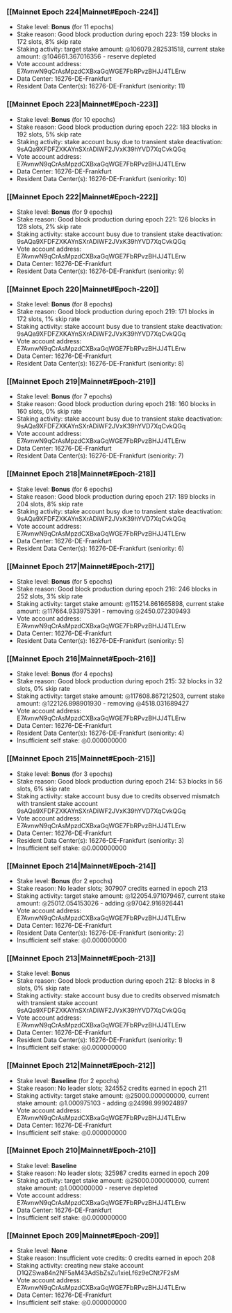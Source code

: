 ### [[Mainnet Epoch 224|Mainnet#Epoch-224]]
* Stake level: **Bonus** (for 11 epochs)
* Stake reason: Good block production during epoch 223: 159 blocks in 172 slots, 8% skip rate
* Staking activity: target stake amount: ◎106079.282531518, current stake amount: ◎104661.367016356 - reserve depleted
* Vote account address: E7AvnwN9qCrAsMpzdCXBxaGqWGE7FbRPvzBHJJ4TLErw
* Data Center: 16276-DE-Frankfurt
* Resident Data Center(s): 16276-DE-Frankfurt (seniority: 11)
### [[Mainnet Epoch 223|Mainnet#Epoch-223]]
* Stake level: **Bonus** (for 10 epochs)
* Stake reason: Good block production during epoch 222: 183 blocks in 192 slots, 5% skip rate
* Staking activity: stake account busy due to transient stake deactivation: 9sAQa9XFDFZXKAYnSXrADiWF2JVxK39hYVD7XqCvkQGq
* Vote account address: E7AvnwN9qCrAsMpzdCXBxaGqWGE7FbRPvzBHJJ4TLErw
* Data Center: 16276-DE-Frankfurt
* Resident Data Center(s): 16276-DE-Frankfurt (seniority: 10)
### [[Mainnet Epoch 222|Mainnet#Epoch-222]]
* Stake level: **Bonus** (for 9 epochs)
* Stake reason: Good block production during epoch 221: 126 blocks in 128 slots, 2% skip rate
* Staking activity: stake account busy due to transient stake deactivation: 9sAQa9XFDFZXKAYnSXrADiWF2JVxK39hYVD7XqCvkQGq
* Vote account address: E7AvnwN9qCrAsMpzdCXBxaGqWGE7FbRPvzBHJJ4TLErw
* Data Center: 16276-DE-Frankfurt
* Resident Data Center(s): 16276-DE-Frankfurt (seniority: 9)
### [[Mainnet Epoch 220|Mainnet#Epoch-220]]
* Stake level: **Bonus** (for 8 epochs)
* Stake reason: Good block production during epoch 219: 171 blocks in 172 slots, 1% skip rate
* Staking activity: stake account busy due to transient stake deactivation: 9sAQa9XFDFZXKAYnSXrADiWF2JVxK39hYVD7XqCvkQGq
* Vote account address: E7AvnwN9qCrAsMpzdCXBxaGqWGE7FbRPvzBHJJ4TLErw
* Data Center: 16276-DE-Frankfurt
* Resident Data Center(s): 16276-DE-Frankfurt (seniority: 8)
### [[Mainnet Epoch 219|Mainnet#Epoch-219]]
* Stake level: **Bonus** (for 7 epochs)
* Stake reason: Good block production during epoch 218: 160 blocks in 160 slots, 0% skip rate
* Staking activity: stake account busy due to transient stake deactivation: 9sAQa9XFDFZXKAYnSXrADiWF2JVxK39hYVD7XqCvkQGq
* Vote account address: E7AvnwN9qCrAsMpzdCXBxaGqWGE7FbRPvzBHJJ4TLErw
* Data Center: 16276-DE-Frankfurt
* Resident Data Center(s): 16276-DE-Frankfurt (seniority: 7)
### [[Mainnet Epoch 218|Mainnet#Epoch-218]]
* Stake level: **Bonus** (for 6 epochs)
* Stake reason: Good block production during epoch 217: 189 blocks in 204 slots, 8% skip rate
* Staking activity: stake account busy due to transient stake deactivation: 9sAQa9XFDFZXKAYnSXrADiWF2JVxK39hYVD7XqCvkQGq
* Vote account address: E7AvnwN9qCrAsMpzdCXBxaGqWGE7FbRPvzBHJJ4TLErw
* Data Center: 16276-DE-Frankfurt
* Resident Data Center(s): 16276-DE-Frankfurt (seniority: 6)
### [[Mainnet Epoch 217|Mainnet#Epoch-217]]
* Stake level: **Bonus** (for 5 epochs)
* Stake reason: Good block production during epoch 216: 246 blocks in 252 slots, 3% skip rate
* Staking activity: target stake amount: ◎115214.861665898, current stake amount: ◎117664.933975391 - removing ◎2450.072309493
* Vote account address: E7AvnwN9qCrAsMpzdCXBxaGqWGE7FbRPvzBHJJ4TLErw
* Data Center: 16276-DE-Frankfurt
* Resident Data Center(s): 16276-DE-Frankfurt (seniority: 5)
### [[Mainnet Epoch 216|Mainnet#Epoch-216]]
* Stake level: **Bonus** (for 4 epochs)
* Stake reason: Good block production during epoch 215: 32 blocks in 32 slots, 0% skip rate
* Staking activity: target stake amount: ◎117608.867212503, current stake amount: ◎122126.898901930 - removing ◎4518.031689427
* Vote account address: E7AvnwN9qCrAsMpzdCXBxaGqWGE7FbRPvzBHJJ4TLErw
* Data Center: 16276-DE-Frankfurt
* Resident Data Center(s): 16276-DE-Frankfurt (seniority: 4)
* Insufficient self stake: ◎0.000000000
### [[Mainnet Epoch 215|Mainnet#Epoch-215]]
* Stake level: **Bonus** (for 3 epochs)
* Stake reason: Good block production during epoch 214: 53 blocks in 56 slots, 6% skip rate
* Staking activity: stake account busy due to credits observed mismatch with transient stake account 9sAQa9XFDFZXKAYnSXrADiWF2JVxK39hYVD7XqCvkQGq
* Vote account address: E7AvnwN9qCrAsMpzdCXBxaGqWGE7FbRPvzBHJJ4TLErw
* Data Center: 16276-DE-Frankfurt
* Resident Data Center(s): 16276-DE-Frankfurt (seniority: 3)
* Insufficient self stake: ◎0.000000000
### [[Mainnet Epoch 214|Mainnet#Epoch-214]]
* Stake level: **Bonus** (for 2 epochs)
* Stake reason: No leader slots; 307907 credits earned in epoch 213
* Staking activity: target stake amount: ◎122054.971079467, current stake amount: ◎25012.054153026 - adding ◎97042.916926441
* Vote account address: E7AvnwN9qCrAsMpzdCXBxaGqWGE7FbRPvzBHJJ4TLErw
* Data Center: 16276-DE-Frankfurt
* Resident Data Center(s): 16276-DE-Frankfurt (seniority: 2)
* Insufficient self stake: ◎0.000000000
### [[Mainnet Epoch 213|Mainnet#Epoch-213]]
* Stake level: **Bonus**
* Stake reason: Good block production during epoch 212: 8 blocks in 8 slots, 0% skip rate
* Staking activity: stake account busy due to credits observed mismatch with transient stake account 9sAQa9XFDFZXKAYnSXrADiWF2JVxK39hYVD7XqCvkQGq
* Vote account address: E7AvnwN9qCrAsMpzdCXBxaGqWGE7FbRPvzBHJJ4TLErw
* Data Center: 16276-DE-Frankfurt
* Resident Data Center(s): 16276-DE-Frankfurt (seniority: 1)
* Insufficient self stake: ◎0.000000000
### [[Mainnet Epoch 212|Mainnet#Epoch-212]]
* Stake level: **Baseline** (for 2 epochs)
* Stake reason: No leader slots; 324552 credits earned in epoch 211
* Staking activity: target stake amount: ◎25000.000000000, current stake amount: ◎1.000975103 - adding ◎24998.999024897
* Vote account address: E7AvnwN9qCrAsMpzdCXBxaGqWGE7FbRPvzBHJJ4TLErw
* Data Center: 16276-DE-Frankfurt
* Insufficient self stake: ◎0.000000000
### [[Mainnet Epoch 210|Mainnet#Epoch-210]]
* Stake level: **Baseline**
* Stake reason: No leader slots; 325987 credits earned in epoch 209
* Staking activity: target stake amount: ◎25000.000000000, current stake amount: ◎1.000000000 - reserve depleted
* Vote account address: E7AvnwN9qCrAsMpzdCXBxaGqWGE7FbRPvzBHJJ4TLErw
* Data Center: 16276-DE-Frankfurt
* Insufficient self stake: ◎0.000000000
### [[Mainnet Epoch 209|Mainnet#Epoch-209]]
* Stake level: **None**
* Stake reason: Insufficient vote credits: 0 credits earned in epoch 208
* Staking activity: creating new stake account D1QZSwa84n2NF5aM43AdSbZsZu1xieLf6z9eCNt7F2sM
* Vote account address: E7AvnwN9qCrAsMpzdCXBxaGqWGE7FbRPvzBHJJ4TLErw
* Data Center: 16276-DE-Frankfurt
* Insufficient self stake: ◎0.000000000